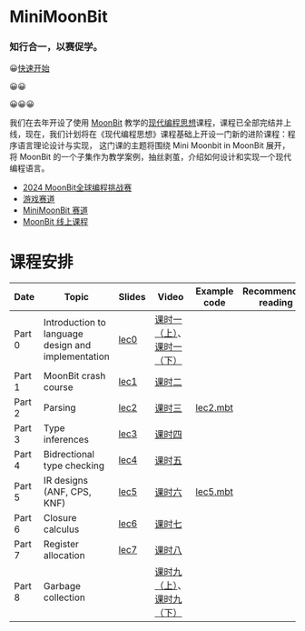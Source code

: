 # MiniMoonBit
### 知行合一，以赛促学。

😀[快速开始](easy.sh)

😀😀

😀😀😀

我们在去年开设了使用 [MoonBit](https://moonbitlang.com) 教学的[现代编程思想](https://space.bilibili.com/1453436642/channel/collectiondetail?sid=1822058)课程，课程已全部完结并上线，现在，我们计划将在《现代编程思想》课程基础上开设一门新的进阶课程：程序语言理论设计与实现， 这门课的主题将围绕 Mini Moonbit in MoonBit 展开，将 MoonBit 的一个子集作为教学案例，抽丝剥茧，介绍如何设计和实现一个现代编程语言。

- [2024 MoonBit全球编程挑战赛](https://www.moonbitlang.cn/2024-mgpic-compiler)
- [游戏赛道](https://tianchi.aliyun.com/competition/entrance/532262)
- [MiniMoonBit 赛道](https://tianchi.aliyun.com/competition/entrance/532263)
- [MoonBit 线上课程](https://space.bilibili.com/1453436642/channel/collectiondetail?sid=3784594)

# 课程安排

| Date   | Topic                                              | Slides | Video | Example code | Recommended reading |
| ------ | -------------------------------------------------- | ------ | ----- | ------------ | ------------------- |
| Part 0 | Introduction to language design and implementation | [lec0](./course/lecture0-intro/lec0.pdf)       |[课时一（上）](https://www.bilibili.com/video/BV1HNp3eUEcA/)、[课时一（下）](https://www.bilibili.com/video/BV1RipgeBEQd/)       |              |
| Part 1 | MoonBit crash course                               | [lec1](./course/lecture1-crash-course/lec1.pdf) | [课时二](https://www.bilibili.com/video/BV1WtHQewEGj/) |              |                     |
| Part 2 | Parsing                                            | [lec2](./course/lecture2-lex-parse/lec2.pdf) | [课时三](https://www.bilibili.com/video/BV1Eq4EeyEES/?spm_id_from=333.999.0.0)      |  [lec2.mbt](./course/lecture2-lex-parse/lec2.mbt) |                     |
| Part 3 | Type inferences             | [lec3](./course/lecture3-typing/lec3.pdf)  |[课时四](https://www.bilibili.com/video/BV1qVtHeQEX5/)       |              |                     |
| Part 4 | Bidrectional type checking                         | [lec4](./course/lecture4-bidir/lec4.pdf) | [课时五](https://www.bilibili.com/video/BV151toe2EpF/) |
| Part 5 | IR designs (ANF, CPS, KNF)                              | [lec5](./course/lecture5-intermediate-representation/lec5.pdf)  | [课时六](https://www.bilibili.com/video/BV1txxjenEXs/) | [lec5.mbt](./course/lecture5-intermediate-representation/lec5.mbt)
| Part 6 | Closure calculus                                   | [lec6](./course/lecture6-closure/lec6.pdf)       | [课时七](https://www.bilibili.com/video/BV1FysdemEZv/)      |
| Part 7 | Register allocation           |[lec7](./course/lecture7-regalloc/lec7.pdf) | [课时八](https://www.bilibili.com/video/BV1GxsZeBENm/)      |              |                     |
| Part 8 | Garbage collection           |        | [课时九（上）](https://www.bilibili.com/video/BV1G5xxeSECT)、[课时九（下）](https://www.bilibili.com/video/BV1urxseVEwa/)      |              |                     |
